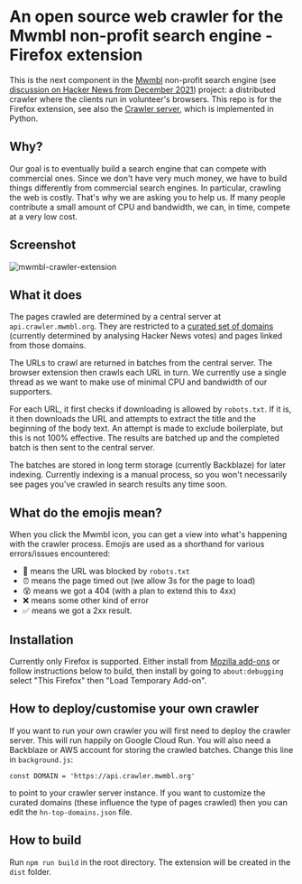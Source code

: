 # An open source web crawler for the Mwmbl non-profit search engine - Firefox extension

This is the next component in the [Mwmbl](https://mwmbl.org) non-profit search engine (see [discussion on Hacker News from December 2021](https://news.ycombinator.com/item?id=29690877)) project: a distributed crawler where the clients run in volunteer's browsers. This repo is for the Firefox extension, see also the [Crawler server](https://github.com/mwmbl/crawler-server), which is implemented in Python.

Why?
----

Our goal is to eventually build a search engine that can compete with commercial ones. Since we don't have very much money, we have to build things differently from commercial search engines. In particular, crawling the web is costly. That's why we are asking you to help us. If many people contribute a small amount of CPU and bandwidth, we can, in time, compete at a very low cost.

Screenshot
----------

![mwmbl-crawler-extension](https://user-images.githubusercontent.com/1283077/173198684-99886fa6-ed70-4df6-aa93-a09c58786b84.png)


What it does
------------

The pages crawled are determined by a central server at `api.crawler.mwmbl.org`. They are restricted to a [curated set of domains](https://github.com/mwmbl/mwmbl/blob/master/mwmbl/tinysearchengine/hn_top_domains_filtered.py) (currently determined by analysing Hacker News votes) and pages linked from those domains.

The URLs to crawl are returned in batches from the central server. The browser extension then crawls each URL in turn. We currently use a single thread as we want to make use of minimal CPU and bandwidth of our supporters.

For each URL, it first checks if downloading is allowed by `robots.txt`. If it is, it then downloads the URL and attempts to extract the title and the beginning of the body text. An attempt is made to exclude boilerplate, but this is not 100% effective. The results are batched up and the completed batch is then sent to the central server.

The batches are stored in long term storage (currently Backblaze) for later indexing. Currently indexing is a manual process, so you won't necessarily see pages you've crawled in search results any time soon.

What do the emojis mean?
------------------------

When you click the Mwmbl icon, you can get a view into what's happening with the crawler process. Emojis are used as a shorthand for various errors/issues encountered:

 - 🤖 means the URL was blocked by `robots.txt`
 - ⏰ means the page timed out (we allow 3s for the page to load)
 - 😵 means we got a 404 (with a plan to extend this to 4xx)
 - ❌ means some other kind of error
 - ✅ means we got a 2xx result.


Installation
------------

Currently only Firefox is supported. Either install from [Mozilla add-ons](https://addons.mozilla.org/en-GB/firefox/addon/mwmbl-web-crawler/) or follow instructions below to build, then install by going to `about:debugging` select "This Firefox" then "Load Temporary Add-on".


How to deploy/customise your own crawler
----------------------------------------

If you want to run your own crawler you will first need to deploy the crawler server. This will run happily on Google Cloud Run. You will also need a Backblaze or AWS account for storing the crawled batches. Change this line in `background.js`:

```
const DOMAIN = 'https://api.crawler.mwmbl.org'
```

to point to your crawler server instance. If you want to customize the curated domains (these influence the type of pages crawled) then you can edit the `hn-top-domains.json` file.


How to build
------------

Run `npm run build` in the root directory. The extension will be created in the `dist` folder.
